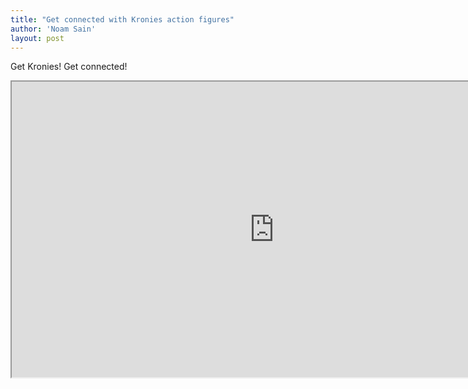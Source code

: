 ```yaml
---
title: "Get connected with Kronies action figures"
author: 'Noam Sain'
layout: post
---
```


Get Kronies! Get connected!

<iframe height="473" src="https://www.youtube.com/embed/ZDXuPQ9ML9E?feature=oembed" title="Get Konnected with The Kronies Action Figures" width="840"></iframe>